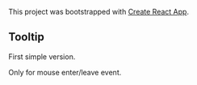 This project was bootstrapped with [Create React App](https://github.com/facebook/create-react-app).

## Tooltip

First simple version.

Only for mouse enter/leave event.

